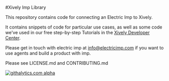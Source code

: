 #Xively Imp Library

This repository contains code for connecting an Electric Imp to Xively.  

It contains snippets of code for particular use cases, as well as some code we've used in our free step-by-step Tutorials in the [Xively Developer Center](xively.com/dev/tutorials/).

Please get in touch with electric imp at info@electricimp.com if you want to use agents and build a product with imp.

Please see LICENSE.md and CONTRIBUTING.md

[![githalytics.com alpha](https://cruel-carlota.pagodabox.com/25fdab61c56921f2cae2f618deca6b00 "githalytics.com")](http://githalytics.com/xively/xively-imp)
